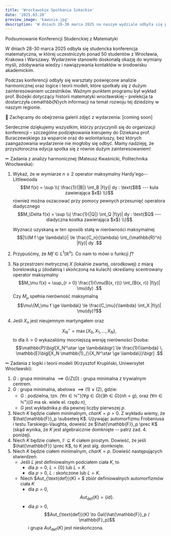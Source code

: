 ```yaml
---
title: 'Wrocławskie Spotkania Szkockie'
date: '2025.03.28'
preview_image: 'kawusia.jpg'
description: 'W dniach 28-30 marca 2025 na naszym wydziale odbyła się pierwsza edycja Wrocławskich Spotkań Szkockich - konrefencji od studentów dla studentów.'
---
```


Podsumowanie Konferencji Studenckiej z Matematyki

W dniach 28-30 marca 2025 odbyła się studencka konferencja matematyczna, w której uczestniczyło ponad 50 studentów z Wrocławia, Krakowa i Warszawy. Wydarzenie stanowiło doskonałą okazję do wymiany myśli, zdobywania wiedzy i nawiązywania kontaktów w środowisku akademickim.

Podczas konferencji odbyły się warsztaty poświęcone analizie harmonicznej oraz logice i teorii modeli, które spotkały się z dużym zainteresowaniem uczestników. Ważnym punktem programu był wykład prof. Bożejki dotyczący historii matematyki wrocławskiej – prelekcja ta dostarczyła cemathbb{N}ych informacji na temat rozwoju tej dziedziny w naszym regionie.

📸 Zachęcamy do obejrzenia galerii zdjęć z wydarzenia: [coming soon]

Serdecznie dziękujemy wszystkim, którzy przyczynili się do organizacji konferencji – szczególne podziękowania kierujemy do Dziekana prof. Buraczewskiego za wsparcie oraz do wolontariuszy, bez których zaangażowania wydarzenie nie mogłoby się odbyć. Mamy nadzieję, że przyszłoroczna edycja spotka się z równie dużym zainteresowaniem!

✏ Zadania z analizy harmonicznej (Mateusz Kwaśnicki, Politechnika Wrocławska):

1. Wykaż, że w wymiarze $n \ge 2$ operator maksymalny Hardy'ego--Littlewooda
    $$M f(x) = \sup \\{ \frac{1}{|B|} \int_B |f(y)| dy : \text{$B$ --- kula zawierająca $x$} \\}$$
    również można oszacować przy pomocy pewnych przesunięć operatora diadycznego
    $$M_\Delta f(x) = \sup \\{ \frac{1}{|Q|} \int_Q |f(y)| dy : \text{$Q$ --- diadyczna kostka zawierająca $x$} \\}$$

    Wyznacz uzyskaną w ten sposób stałą w nierówności maksymalnej
    $$|\\{M f \ge \lambda\\}| \le \frac{C_n}{\lambda} \int_{\mathbb{R}^n} |f(y)| dy .$$
2. Przypuśćmy, że $M f \in L^1(\mathbb{R}^n)$. Co nam to mówi o funkcji $f$?
3. Na przestrzeni metrycznej $X$ (lokalnie zwartej, ośrodkowej) z miarą borelowską $\mu$ (dodatnią i skończoną na kulach) określamy scentrowany operator maksymalny
    $$M_\mu f(x) = \sup_{r > 0} \frac{1}{\mu(B(x, r))} \int_{B(x, r)} |f(y)| \mu(dy) .$$
    Czy $M_\mu$ spełnia nierówność maksymalną
    $$\mu\{M_\mu f \ge \lambda\} \le \frac{C_\mu}{\lambda} \int_X |f(y)| \mu(dy)?$$
4. Jeśli $X_n$ jest nieujemnym martyngałem oraz
    $$X_N^\star = \max\{X_0, X_1, \ldots, X_N\}, $$
    to dla $\lambda > 0$ wykazaliśmy mocniejszą wersję nierówności Dooba:
    $$\mathbb{P}\bigl[X_N^\star \ge \lambda\bigr] \le \frac{1}{\lambda} \, \mathbb{E}\bigl[X_N \mathbb{1}_{\{X_N^\star \ge \lambda\}}\bigr] .$$

✏ Zadania z logiki i teorii modeli (Krzysztof Krupiński, Uniwersytet Wrocławski):

1. $G$ : grupa minimalna $\implies G/Z(G)$ : grupa minimalna z trywialnym centrem.
2. $G$ : grupa minimalna, abelowa $\implies (1) \;\vee\;(2)$, gdzie:
    - $G$ : podzielna, tzn. $(\forall n\in \mathbb{N}^+)(\forall g \in G)(\exists h \in G)(nh = g)$, oraz $(\forall n \in \mathbb{N}^+)(G \; \text{ma sk. wiele el. rzędu} \; n)$,
    - $G$ jest wykładnika $p$ dla pewnej liczby pierwszej $p$.
3. Niech $K$ będzie ciałem minimalnym, $char K = p > 0$. Z wykładu wiemy, że $\hat{\mathbb{F}}_p \subseteq K$. Używając automorfizmu Frobeniusa i testu Tarskiego-Vaughta, dowieść że $\hat{\mathbb{F}}_p \prec K$ (skąd wynika, że $K$ jest algebraicznie domknięte -- patrz zad. 4. poniżej).
4. Niech $K$ będzie ciałem, $\mathbb{F} \subseteq K$ ciałem prostym. Dowieść, że jeśli $\hat{\mathbb{F}} \prec K$, to $K$ jest alg. domknięte.
5. Niech $K$ będzie ciałem minimalnym, $char K = p$. Dowieść następujących stwierdzeń:
    - Jeśli $L$ jest definiowalnym podciałem ciała $K$, to
        - dla $p = 0$, $L = \{0\}$ lub $L = K$.
        - dla $p > 0$, $L$ : skończone lub $L = K$.
    - Niech $Aut_{\text{def}}(K) = $ zbiór definiowalnych automorfizmów ciała $K$
        - dla $p = 0$, 
        $$Aut_{\text{def}}(K) = \{id\}.$$
        - dla $p > 0$, 
        $$Aut_{\text{def}}(K) \to Gal(\hat{\mathbb{F}}_p / \mathbb{F}_p)$$
        i grupa $Aut_{\text{def}}(K)$ jest nieskończona.


